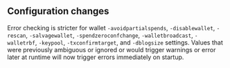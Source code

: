 Configuration changes
---------------------

Error checking is stricter for wallet `-avoidpartialspends`, `-disablewallet`, `-rescan`, `-salvagewallet`, `-spendzeroconfchange`, `-walletbroadcast`, `-walletrbf`, `-keypool`, `-txconfirmtarget`, and `-dblogsize` settings. Values that were previously ambiguous or ignored or would trigger warnings or error later at runtime will now trigger errors immediately on startup.
